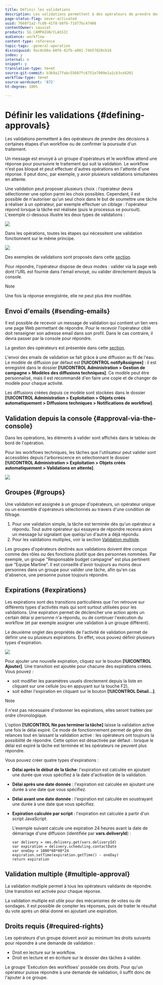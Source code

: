 ```yaml
---
title: Définir les validations
description: Les validations permettent à des opérateurs de prendre des décisions à certaines étapes d'un workflow ou de confirmer la poursuite d'un traitement.
page-status-flag: never-activated
uuid: 7668f1a2-fcd0-41f8-b8f6-71d77bc47486
contentOwner: sauviat
products: SG_CAMPAIGN/CLASSIC
audience: workflow
content-type: reference
topic-tags: -general-operation
discoiquuid: 9ac4c60a-b0f6-42fb-a081-74b57820cb16
index: y
internal: n
snippet: y
translation-type: tm+mt
source-git-commit: b369a17fabc55607fc6751e7909e1a1cb3cd4201
workflow-type: tm+mt
source-wordcount: '872'
ht-degree: 100%

---
```



# Définir les validations {#defining-approvals}

Les validations permettent à des opérateurs de prendre des décisions à certaines étapes d&#39;un workflow ou de confirmer la poursuite d&#39;un traitement.

Un message est envoyé à un groupe d&#39;opérateurs et le workflow attend une réponse pour poursuivre le traitement qui suit la validation. Le workflow n&#39;est pas bloqué et peut effectuer d&#39;autres opérations en l&#39;attente d&#39;une réponse. Il peut donc, par exemple, y avoir plusieurs validations simultanées en attente.

Une validation peut proposer plusieurs choix : l&#39;opérateur devra sélectionner une option parmi les choix possibles. Cependant, il est possible de n&#39;autoriser qu&#39;un seul choix dans le but de soumettre une tâche à réaliser à un opérateur, par exemple effectuer un ciblage : l&#39;opérateur répond lorsque la tâche est réalisée (puis le processus se poursuit). L&#39;exemple ci-dessous illustre les deux types de validations :

![](assets/validation-1.png)

Dans les opérations, toutes les étapes qui nécessitent une validation fonctionnent sur le même principe.

![](assets/validation-1-in-op.png)

Des exemples de validations sont proposés dans cette [section](../../campaign/using/marketing-campaign-approval.md#checking-and-approving-deliveries).

Pour répondre, l&#39;opérateur dispose de deux modes : valider via la page web dont l&#39;URL est fournie dans l&#39;email envoyé, ou valider directement depuis la console.

>[!NOTE]
>
>Une fois la réponse enregistrée, elle ne peut plus être modifiée.

## Envoi d&#39;emails {#sending-emails}

Il est possible de recevoir un message de validation qui contient un lien vers une page Web permettant de répondre. Pour le recevoir l&#39;opérateur ciblé doit renseigner son adresse email dans son profil. Dans le cas contraire, il devra passer par la console pour répondre.

La gestion des opérateurs est présentée dans cette [section](../../platform/using/access-management.md).

L&#39;envoi des emails de validation se fait grâce à une diffusion au fil de l&#39;eau. Le modèle de diffusion par défaut est **[!UICONTROL notifyAssignee]** : il est enregistré dans le dossier **[!UICONTROL Administration > Gestion de campagne > Modèles des diffusions techniques]**. Ce modèle peut être personnalisé, mais il est recommandé d&#39;en faire une copie et de changer de modèle pour chaque activité.

Les diffusions créées depuis ce modèle sont stockées dans le dossier **[!UICONTROL Administration > Exploitation > Objets créés automatiquement > Diffusions techniques > Notifications de workflow]**.

## Validation depuis la console {#approval-via-the-console}

Dans les opérations, les éléments à valider sont affichés dans le tableau de bord de l&#39;opération.

Pour les workflows techniques, les tâches que l&#39;utilisateur peut valider sont accessibles depuis l&#39;arborescence en sélectionnant le dossier **[!UICONTROL Administration > Exploitation > Objets créés automatiquement > Validations en attente]**.

![](assets/validation-node.png)

## Groupes {#groups}

Une validation est assignée à un groupe d&#39;opérateurs, un opérateur unique ou un ensemble d&#39;opérateurs sélectionnés au travers d&#39;une condition de filtrage.

1. Pour une validation simple, la tâche est terminée dès qu&#39;un opérateur a répondu. Tout autre opérateur qui essayera de répondre recevra alors un message lui signalant que quelqu&#39;un d&#39;autre a déjà répondu.
1. Pour les validations multiples, voir la section [Validation multiple](#multiple-approval).

Les groupes d&#39;opérateurs destinés aux validations doivent être conçus comme des rôles ou des fonctions plutôt que des personnes nommées. Par exemple, un groupe &quot;Responsable budget campagne&quot; est plus pertinent que &quot;Equipe Martine&quot;. Il est conseillé d&#39;avoir toujours au moins deux personnes dans un groupe pour valider une tâche, afin qu&#39;en cas d&#39;absence, une personne puisse toujours répondre.

## Expirations {#expirations}

Les expirations sont des transitions particulières que l&#39;on retrouve sur différents types d&#39;activités mais qui sont surtout utilisées pour les validations. Une expiration permet de déclencher une action après un certain délai si personne n&#39;a répondu, ou de continuer l&#39;exécution du workflow (et par exemple assigner une validation à un groupe différent).

Le deuxième onglet des propriétés de l&#39;activité de validation permet de définir une ou plusieurs expirations. En effet, vous pouvez définir plusieurs types d&#39;expiration.

![](assets/expiration.png)

Pour ajouter une nouvelle expiration, cliquez sur le bouton **[!UICONTROL Ajouter]**. Une transition est ajoutée pour chacune des expirations créées. Vous pouvez :

* soit modifier les paramètres usuels directement depuis la liste en cliquant sur une cellule (ou en appuyant sur la touche F2),
* soit éditer l&#39;expiration en cliquant sur le bouton **[!UICONTROL Détail...]**.

>[!NOTE]
>
>Il n&#39;est pas nécessaire d&#39;ordonner les expirations, elles seront traitées par ordre chronologique.

L&#39;option **[!UICONTROL Ne pas terminer la tâche]** laisse la validation active une fois le délai expiré. Ce mode de fonctionnement permet de gérer des relances tout en laissant la validation active : les opérateurs ont toujours la possibilité de répondre. Cette option est désactivée par défaut : lorsque le délai est expiré la tâche est terminée et les opérateurs ne peuvent plus répondre.

Vous pouvez créer quatre types d&#39;expirations :

* **Délai après le début de la tâche**: l&#39;expiration est calculée en ajoutant une durée que vous spécifiez à la date d&#39;activation de la validation.
* **Délai après une date donnée** : l&#39;expiration est calculée en ajoutant une durée à une date que vous spécifiez.
* **Délai avant une date donnée** : l&#39;expiration est calculée en soustrayant une durée à une date que vous spécifiez.
* **Expiration calculée par script** : l&#39;expiration est calculée à partir d&#39;un script JavaScript.

   L&#39;exemple suivant calcule une expiration 24 heures avant la date de démarrage d&#39;une diffusion (identifiée par **vars.deliveryId**) :

   ```
   var delivery = nms.delivery.get(vars.deliveryId)
   var expiration = delivery.scheduling.contactDate
   var oneDay = 1000*60*60*24
   expiration.setTime(expiration.getTime() - oneDay)
   return expiration
   ```

## Validation multiple {#multiple-approval}

La validation multiple permet à tous les opérateurs validants de répondre. Une transition est activée pour chaque réponse.

La validation multiple est utile pour des mécanismes de votes ou de sondages. Il est possible de compter les réponses, puis de traiter le résultat du vote après un délai donné en ajoutant une expiration.

## Droits requis {#required-rights}

Les opérateurs d&#39;un groupe doivent avoir au minimum les droits suivants pour répondre à une demande de validation :

* Droit en lecture sur le workflow.
* Droit en lecture et en écriture sur le dossier des tâches à valider.

Le groupe &#39;Exécution des workflows&#39; possède ces droits. Pour qu&#39;un opérateur puisse répondre à une demande de validation, il suffit donc de l&#39;ajouter à ce groupe.
